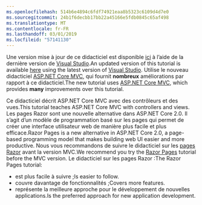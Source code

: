 ```yaml
---
ms.openlocfilehash: 514b6e4894c6fdf74921eaa8b5323c6109d4d7e0
ms.sourcegitcommit: 24b1f6decbb17bb22a45166e5fdb0845c65af498
ms.translationtype: MT
ms.contentlocale: fr-FR
ms.lasthandoff: 03/01/2019
ms.locfileid: "57141130"
---
```

<span data-ttu-id="15e08-101">Une version mise à jour de ce didacticiel est disponible [ici](https://docs.microsoft.com/aspnet/core/tutorials/first-mvc-app/start-mvc) à l’aide de la dernière version de [Visual Studio](https://visualstudio.microsoft.com/).</span><span class="sxs-lookup"><span data-stu-id="15e08-101">An updated version of this tutorial is available [here](https://docs.microsoft.com/aspnet/core/tutorials/first-mvc-app/start-mvc) using the latest version of [Visual Studio](https://visualstudio.microsoft.com/).</span></span> <span data-ttu-id="15e08-102">Utilise le nouveau didacticiel [ASP.NET Core MVC](https://docs.microsoft.com/aspnet/core/mvc/), qui fournit **nombreux** améliorations par rapport à ce didacticiel.</span><span class="sxs-lookup"><span data-stu-id="15e08-102">The new tutorial uses [ASP.NET Core MVC](https://docs.microsoft.com/aspnet/core/mvc/), which provides **many** improvements over this tutorial.</span></span>

<span data-ttu-id="15e08-103">Ce didacticiel décrit ASP.NET Core MVC avec des contrôleurs et des vues.</span><span class="sxs-lookup"><span data-stu-id="15e08-103">This tutorial teaches ASP.NET Core MVC with controllers and views.</span></span> <span data-ttu-id="15e08-104">Les pages Razor sont une nouvelle alternative dans ASP.NET Core 2.0. Il s’agit d’un modèle de programmation basé sur les pages qui permet de créer une interface utilisateur web de manière plus facile et plus efficace.</span><span class="sxs-lookup"><span data-stu-id="15e08-104">Razor Pages is a new alternative in ASP.NET Core 2.0, a page-based programming model that makes building web UI easier and more productive.</span></span> <span data-ttu-id="15e08-105">Nous vous recommandons de suivre le didacticiel sur les [pages Razor](https://docs.microsoft.com/aspnet/core/mvc/razor-pages) avant la version MVC.</span><span class="sxs-lookup"><span data-stu-id="15e08-105">We recommend you try the [Razor Pages](https://docs.microsoft.com/aspnet/core/mvc/razor-pages) tutorial before the MVC version.</span></span> <span data-ttu-id="15e08-106">Le didacticiel sur les pages Razor :</span><span class="sxs-lookup"><span data-stu-id="15e08-106">The Razor Pages tutorial:</span></span>

* <span data-ttu-id="15e08-107">est plus facile à suivre ;</span><span class="sxs-lookup"><span data-stu-id="15e08-107">Is easier to follow.</span></span>
* <span data-ttu-id="15e08-108">couvre davantage de fonctionnalités ;</span><span class="sxs-lookup"><span data-stu-id="15e08-108">Covers more features.</span></span>
* <span data-ttu-id="15e08-109">représente la meilleure approche pour le développement de nouvelles applications.</span><span class="sxs-lookup"><span data-stu-id="15e08-109">Is the preferred approach for new application development.</span></span>

